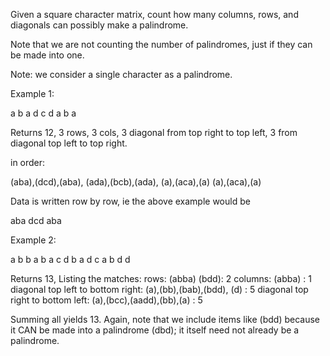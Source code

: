 Given a square character matrix, count how many columns, rows, and diagonals can possibly make a palindrome.

Note that we are not counting the number of palindromes, just if they can be made into one.

Note: we consider a single character as a palindrome.


Example 1:


a b a
d c d
a b a

Returns 12, 3 rows, 3 cols, 3 diagonal from top right to top left, 3 from 
diagonal top left to top right.

in order:

(aba),(dcd),(aba),
(ada),(bcb),(ada),
(a),(aca),(a)
(a),(aca),(a)

Data is written row by row, ie the above example would be

aba
dcd
aba

Example 2:

a b b a
b a c d
b a d c
a b d d

Returns 13, 
Listing the matches:
rows:
(abba) (bdd): 2
columns:
(abba) : 1
diagonal top left to bottom right:
(a),(bb),(bab),(bdd), (d) : 5
diagonal top right to bottom left:
(a),(bcc),(aadd),(bb),(a) : 5

Summing all yields 13. Again, note that we include items like (bdd) because it CAN
be made into a palindrome (dbd); it itself need not already be a palindrome.